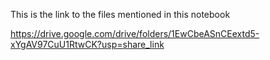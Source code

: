 This is the link to the files mentioned in this notebook 

https://drive.google.com/drive/folders/1EwCbeASnCEextd5-xYgAV97CuU1RtwCK?usp=share_link
